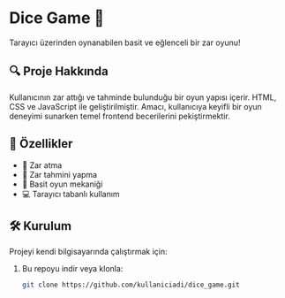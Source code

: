 # Dice Game 🎲

Tarayıcı üzerinden oynanabilen basit ve eğlenceli bir zar oyunu!

## 🔍 Proje Hakkında

Kullanıcının zar attığı ve tahminde bulunduğu bir oyun yapısı içerir. HTML, CSS ve JavaScript ile geliştirilmiştir. Amacı, kullanıcıya keyifli bir oyun deneyimi sunarken temel frontend becerilerini pekiştirmektir.

## 🚀 Özellikler

- 🎲 Zar atma
- 🔢 Zar tahmini yapma
- 🧠 Basit oyun mekaniği
- 💻 Tarayıcı tabanlı kullanım

## 🛠 Kurulum

Projeyi kendi bilgisayarında çalıştırmak için:

1. Bu repoyu indir veya klonla:
   ```bash
   git clone https://github.com/kullaniciadi/dice_game.git

 
